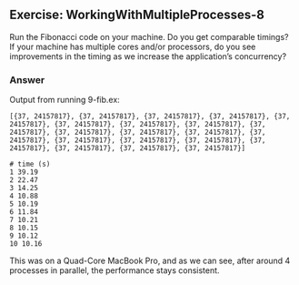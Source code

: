 ## Exercise: WorkingWithMultipleProcesses-8

Run the Fibonacci code on your machine. Do you get comparable timings? If your machine has multiple cores and/or processors, do you see improvements in the timing as we increase the application’s concurrency?

### Answer

Output from running 9-fib.ex:
```
[{37, 24157817}, {37, 24157817}, {37, 24157817}, {37, 24157817}, {37, 24157817}, {37, 24157817}, {37, 24157817}, {37, 24157817}, {37, 24157817}, {37, 24157817}, {37, 24157817}, {37, 24157817}, {37, 24157817}, {37, 24157817}, {37, 24157817}, {37, 24157817}, {37, 24157817}, {37, 24157817}, {37, 24157817}, {37, 24157817}]

# time (s)
1 39.19
2 22.47
3 14.25
4 10.88
5 10.19
6 11.84
7 10.21
8 10.15
9 10.12
10 10.16
```

This was on a Quad-Core MacBook Pro, and as we can see, after around 4 processes in parallel, the performance stays consistent.
